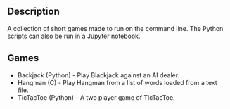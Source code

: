 ## Description
A collection of short games made to run on the command line.
The Python scripts can also be run in a Jupyter notebook.

## Games
- Backjack (Python) - Play Blackjack against an AI dealer.
- Hangman (C) - Play Hangman from a list of words loaded from a text file.
- TicTacToe (Python) - A two player game of TicTacToe.
